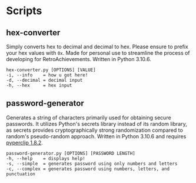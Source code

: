# Scripts
## hex-converter
Simply converts hex to decimal and decimal to hex. 
Please ensure to prefix your hex values with `0x`.
Made for personal use to streamline the process of developing for RetroAchievements. 
Written in Python 3.10.6.
```
hex-converter.py [OPTIONS] [VALUE]
-i, --info    = how u got here!
-d, --decimal = decimal input
-h, --hex     = hex input
```
## password-generator
Generates a string of characters primarily used for obtaining secure passwords. 
It utilizes Python's secrets library instead of its random library, as secrets provides cryptographically strong randomization compared to random's pseudo-random approach.
Written in Python 3.10.6 and requires [pyperclip 1.8.2](https://pypi.org/project/pyperclip/).
```
password-generator.py [OPTIONS] [PASSWORD LENGTH]
-h, --help    = displays help!
-s, --simple  = generates password using only numbers and letters
-c, --complex = generates password using numbers, letters, and punctuation
```
